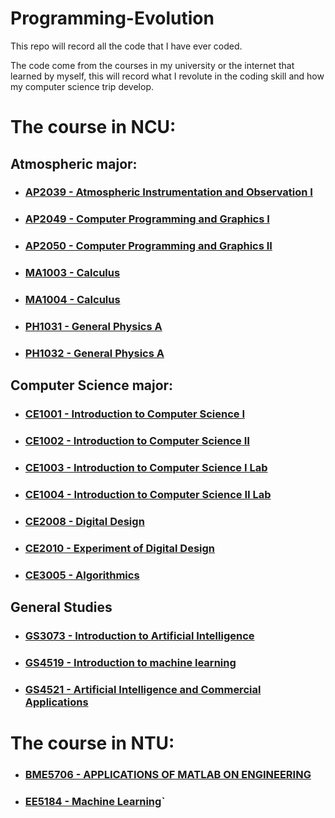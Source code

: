 # Programming-Evolution

This repo will record all the code that I have ever coded. 

The code come from the courses in my university or the internet that learned by myself, this will record what I revolute in the coding skill and how my computer science trip develop.


# The course in NCU: 

## Atmospheric major:

* ### [AP2039 - Atmospheric Instrumentation and Observation Ⅰ](https://github.com/1chooo/Programming-Evolution/tree/main/NCU/AP/AP2039)
* ### [AP2049 - Computer Programming and Graphics I](https://github.com/1chooo/Programming-Evolution/tree/main/NCU/AP/AP2049)
* ### [AP2050 - Computer Programming and Graphics II](https://github.com/1chooo/Programming-Evolution/tree/main/NCU/AP/AP2050)
* ### [MA1003 - Calculus](https://github.com/1chooo/Programming-Evolution/tree/main/NCU/MA/MA1003)
* ### [MA1004 - Calculus](https://github.com/1chooo/Programming-Evolution/tree/main/NCU/MA/MA1004)
* ### [PH1031 - General Physics A](https://github.com/1chooo/Programming-Evolution/tree/main/NCU/PH/PH1031)
* ### [PH1032 - General Physics A](https://github.com/1chooo/Programming-Evolution/tree/main/NCU/PH/PH1032)
## Computer Science major: 

* ### [CE1001 - Introduction to Computer Science I](https://github.com/1chooo/Programming-Evolution/tree/main/NCU/CE/CE1001)
* ### [CE1002 - Introduction to Computer Science Ⅱ](https://github.com/1chooo/Programming-Evolution/tree/main/NCU/CE/CE1002)
* ### [CE1003 - Introduction to Computer Science I Lab](https://github.com/1chooo/Programming-Evolution/tree/main/NCU/CE/CE1003)
* ### [CE1004 - Introduction to Computer Science Ⅱ Lab](https://github.com/1chooo/Programming-Evolution/tree/main/NCU/CE/CE1004)
* ### [CE2008 - Digital Design](https://github.com/1chooo/Programming-Evolution/tree/main/NCU/CE/CE2008)
* ### [CE2010 - Experiment of Digital Design](https://github.com/1chooo/Programming-Evolution/tree/main/NCU/CE/CE2010)
* ### [CE3005 - Algorithmics](https://github.com/1chooo/Programming-Evolution/tree/main/NCU/CE/CE3005)

## General Studies

* ### [GS3073 - Introduction to Artificial Intelligence](https://github.com/1chooo/Programming-Evolution/tree/main/NCU/GS/GS3073)
* ### [GS4519 - Introduction to machine learning](https://github.com/1chooo/Programming-Evolution/tree/main/NCU/GS/GS4519)
* ### [GS4521 - Artificial Intelligence and Commercial Applications](https://github.com/1chooo/Programming-Evolution/tree/main/NCU/GS/GS4521)
# The course in NTU: 

* ### [BME5706 - APPLICATIONS OF MATLAB ON ENGINEERING](https://github.com/1chooo/Programming-Evolution/tree/main/NTU/BME5706)
* ### [EE5184 - Machine Learning](https://github.com/1chooo/Programming-Evolution/tree/main/NTU/EE5184)`